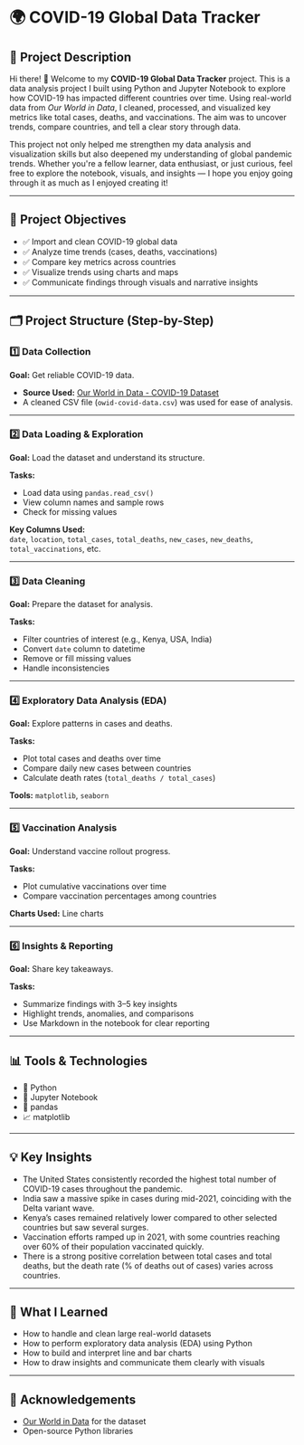 # 🌍 COVID-19 Global Data Tracker

## 📌 Project Description

Hi there! 👋 Welcome to my **COVID-19 Global Data Tracker** project. This is a data analysis project I built using Python and Jupyter Notebook to explore how COVID-19 has impacted different countries over time. Using real-world data from *Our World in Data*, I cleaned, processed, and visualized key metrics like total cases, deaths, and vaccinations. The aim was to uncover trends, compare countries, and tell a clear story through data.

This project not only helped me strengthen my data analysis and visualization skills but also deepened my understanding of global pandemic trends. Whether you're a fellow learner, data enthusiast, or just curious, feel free to explore the notebook, visuals, and insights — I hope you enjoy going through it as much as I enjoyed creating it!

---

## 🚩 Project Objectives

- ✅ Import and clean COVID-19 global data  
- ✅ Analyze time trends (cases, deaths, vaccinations)  
- ✅ Compare key metrics across countries  
- ✅ Visualize trends using charts and maps  
- ✅ Communicate findings through visuals and narrative insights  

---

## 🗂️ Project Structure (Step-by-Step)

### 1️⃣ Data Collection

**Goal:** Get reliable COVID-19 data.

- **Source Used:** [Our World in Data - COVID-19 Dataset](https://www.kaggle.com/datasets)
- A cleaned CSV file (`owid-covid-data.csv`) was used for ease of analysis.

---

### 2️⃣ Data Loading & Exploration

**Goal:** Load the dataset and understand its structure.

**Tasks:**
- Load data using `pandas.read_csv()`
- View column names and sample rows
- Check for missing values

**Key Columns Used:**  
`date`, `location`, `total_cases`, `total_deaths`, `new_cases`, `new_deaths`, `total_vaccinations`, etc.

---

### 3️⃣ Data Cleaning

**Goal:** Prepare the dataset for analysis.

**Tasks:**
- Filter countries of interest (e.g., Kenya, USA, India)
- Convert `date` column to datetime
- Remove or fill missing values
- Handle inconsistencies

---

### 4️⃣ Exploratory Data Analysis (EDA)

**Goal:** Explore patterns in cases and deaths.

**Tasks:**
- Plot total cases and deaths over time
- Compare daily new cases between countries
- Calculate death rates (`total_deaths / total_cases`)

**Tools:** `matplotlib`, `seaborn`

---

### 5️⃣ Vaccination Analysis

**Goal:** Understand vaccine rollout progress.

**Tasks:**
- Plot cumulative vaccinations over time
- Compare vaccination percentages among countries

**Charts Used:** Line charts 

---

### 6️⃣ Insights & Reporting

**Goal:** Share key takeaways.

**Tasks:**
- Summarize findings with 3–5 key insights
- Highlight trends, anomalies, and comparisons
- Use Markdown in the notebook for clear reporting

---

## 📊 Tools & Technologies

- 🐍 Python  
- 📓 Jupyter Notebook  
- 🧮 pandas  
- 📈 matplotlib


---

## 💡 Key Insights

- The United States consistently recorded the highest total number of COVID-19 cases throughout the pandemic.
- India saw a massive spike in cases during mid-2021, coinciding with the Delta variant wave.
- Kenya’s cases remained relatively lower compared to other selected countries but saw several surges.
- Vaccination efforts ramped up in 2021, with some countries reaching over 60% of their population vaccinated quickly.
- There is a strong positive correlation between total cases and total deaths, but the death rate (% of deaths out of cases) varies across countries.

---

## 🧠 What I Learned

- How to handle and clean large real-world datasets  
- How to perform exploratory data analysis (EDA) using Python  
- How to build and interpret line and bar charts  
- How to draw insights and communicate them clearly with visuals  

---

## 🙌 Acknowledgements

- [Our World in Data](https://www.kaggle.com/datasets) for the dataset  
- Open-source Python libraries 

